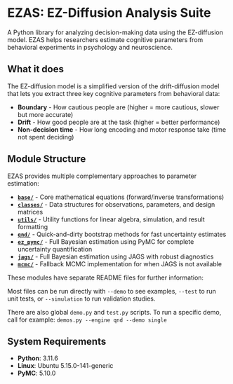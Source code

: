 # EZAS: EZ-Diffusion Analysis Suite

A Python library for analyzing decision-making data using the EZ-diffusion model. EZAS helps researchers estimate cognitive parameters from behavioral experiments in psychology and neuroscience.

## What it does

The EZ-diffusion model is a simplified version of the drift-diffusion model that lets you extract three key cognitive parameters from behavioral data:

- **Boundary** - How cautious people are (higher = more cautious, slower but more accurate)
- **Drift** - How good people are at the task (higher = better performance) 
- **Non-decision time** - How long encoding and motor response take (time not spent deciding)

## Module Structure

EZAS provides multiple complementary approaches to parameter estimation:

- **[`base/`](./base/README.md)** - Core mathematical equations (forward/inverse transformations)
- **[`classes/`](./classes/README.md)** - Data structures for observations, parameters, and design matrices
- **[`utils/`](./utils/README.md)** - Utility functions for linear algebra, simulation, and result formatting
- **[`qnd/`](./qnd/README.md)** - Quick-and-dirty bootstrap methods for fast uncertainty estimates
- **[`ez_pymc/`](./ez_pymc/README.md)** - Full Bayesian estimation using PyMC for complete uncertainty quantification
- **[`jags/`](./jags/README.md)** - Full Bayesian estimation using JAGS with robust diagnostics
- **[`mcmc/`](./mcmc/README.md)** - Fallback MCMC implementation for when JAGS is not available

These modules have separate README files for further information:

Most files can be run directly with `--demo` to see examples, `--test` to run unit tests, or `--simulation` to run validation studies.

There are also global `demo.py` and `test.py` scripts.  To run a specific demo, call for example:
`demos.py --engine qnd --demo single`

## System Requirements

- **Python**: 3.11.6
- **Linux**: Ubuntu 5.15.0-141-generic
- **PyMC**: 5.10.0

